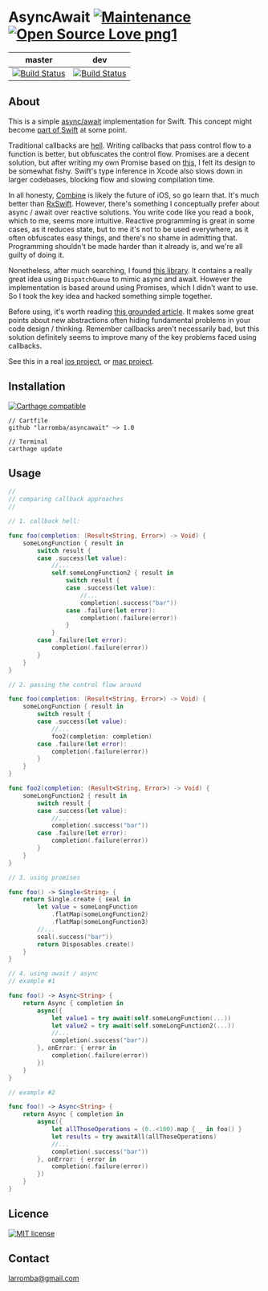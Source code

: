 # AsyncAwait [![Maintenance](https://img.shields.io/badge/Maintained%3F-yes-green.svg)](https://GitHub.com/Naereen/StrapDown.js/graphs/commit-activity) [![Open Source Love png1](https://badges.frapsoft.com/os/v1/open-source.png?v=103)](https://github.com/ellerbrock/open-source-badges/)

| master  | dev |
| ------------- | ------------- |
| [![Build Status](https://travis-ci.com/larromba/AsyncAwait.svg?branch=master)](https://travis-ci.com/larromba/AsyncAwait) | [![Build Status](https://travis-ci.com/larromba/AsyncAwait.svg?branch=dev)](https://travis-ci.com/larromba/AsyncAwait) |

## About
This is a simple [async/await](https://javascript.info/async-await) implementation for Swift. This concept might become [part of Swift](https://gist.github.com/lattner/429b9070918248274f25b714dcfc7619) at some point.

Traditional callbacks are [hell](http://callbackhell.com/). Writing callbacks that pass control flow to a function is better, but obfuscates the control flow. Promises are a decent solution, but after writing my own Promise based on [this](https://github.com/khanlou/Promise/blob/master/Promise/Promise.swift), I felt its design to be somewhat fishy. Swift's type inference in Xcode also slows down in larger codebases, blocking flow and slowing compilation time. 

In all honesty, [Combine](https://developer.apple.com/documentation/combine) is likely the future of iOS, so go learn that. It's much better than [RxSwift](https://github.com/ReactiveX/RxSwift). However, there's something I conceptually prefer about async / await over reactive solutions. You write code like you read a book, which to me, seems more intuitive. Reactive programming is great in some cases, as it reduces state, but to me it's not to be used everywhere, as it often obfuscates easy things, and there's no shame in admitting that. Programming shouldn't be made harder than it already is, and we're all guilty of doing it.

Nonetheless, after much searching, I found [this library](https://github.com/freshOS/then/tree/master/Source). It contains a really great idea using `DispatchQueue` to mimic async and await. However the implementation is based around using Promises, which I didn't want to use. So I took the key idea and hacked something simple together.

Before using, it's worth reading [this grounded article](http://thecodebarbarian.com/2015/03/20/callback-hell-is-a-myth). It makes some great points about new abstractions often hiding fundamental problems in your code design / thinking. Remember callbacks aren't necessarily bad, but this solution definitely seems to improve many of the key problems faced using callbacks. 

See this in a real [ios project](http://github.com/larromba/easylife), or [mac project](http://github.com/larromba/graffiti-backgrounds). 

## Installation

[![Carthage compatible](https://img.shields.io/badge/Carthage-compatible-4BC51D.svg?style=flat)](https://github.com/Carthage/Carthage)

```
// Cartfile
github "larromba/asyncawait" ~> 1.0
```

```
// Terminal
carthage update
```

## Usage

```swift
// 
// comparing callback approaches
//

// 1. callback hell:

func foo(completion: (Result<String, Error>) -> Void) {
    someLongFunction { result in
        switch result {
        case .success(let value):
            //...
            self.someLongFunction2 { result in
                switch result {
                case .success(let value):
                    //...
                    completion(.success("bar"))
                case .failure(let error):
                    completion(.failure(error))
                }
            }
        case .failure(let error):
            completion(.failure(error))
        }
    }
}

// 2. passing the control flow around

func foo(completion: (Result<String, Error>) -> Void) {
    someLongFunction { result in
        switch result {
        case .success(let value):
            //...
            foo2(completion: completion)
        case .failure(let error):
            completion(.failure(error))
        }
    }
}

func foo2(completion: (Result<String, Error>) -> Void) {
    someLongFunction2 { result in
        switch result {
        case .success(let value):
            //...
            completion(.success("bar"))
        case .failure(let error):
            completion(.failure(error))
        }
    }
}

// 3. using promises

func foo() -> Single<String> {
    return Single.create { seal in
        let value = someLongFunction
            .flatMap(someLongFunction2)
            .flatMap(someLongFunction3)
        //...
        seal(.success("bar"))
        return Disposables.create()
    }
}

// 4. using await / async
// example #1

func foo() -> Async<String> {
    return Async { completion in
        async({
            let value1 = try await(self.someLongFunction(...))
            let value2 = try await(self.someLongFunction2(...))
            //...
            completion(.success("bar"))
        }, onError: { error in
            completion(.failure(error))
        })
    }
}

// example #2

func foo() -> Async<String> {
    return Async { completion in
        async({
            let allThoseOperations = (0..<100).map { _ in foo() }
            let results = try awaitAll(allThoseOperations)
            //...
            completion(.success("bar"))
        }, onError: { error in
            completion(.failure(error))
        })
    }
}
```

## Licence
[![MIT license](https://img.shields.io/badge/License-MIT-blue.svg)](https://lbesson.mit-license.org/)

## Contact
larromba@gmail.com
